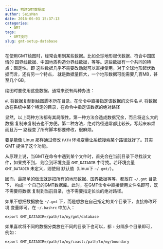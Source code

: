 ```yaml
---
title: 构建GMT数据库
author: SeisMan
date: 2016-06-03 15:37:13
categories:
  - GMT
tags:
  - GMT技巧
slug: gmt-setup-database
---
```


在使用GMT绘图时，经常会用到某些数据。比如全球地形起伏数据、符合中国国情的
国界线数据、中国地质构造分界线数据，等等。这些数据有一个共同的特点：固定性。即
这些数据几乎不需要改动就可以直接使用。对于全球地形起伏数据而言，还有另一个特点，
就是数据量巨大，一个地形数据可能需要几百MB，甚至几个GB。

绘图时要使用这些数据，通常来说有两种办法：

#. 将数据复制到绘图脚本所在目录，在命令中直接指定该数据的文件名
#. 将数据放在系统中某个特定的目录，在命令中指定该数据的绝对路径

显然，以上两种方法都有其局限性。第一种方法会造成数据冗余，而且将这么大的数据
复制来复制去也不方便。第二种方法，绝对路径通常都比较长，写起来麻烦而且万一
路径变了所有脚本都要修改，很麻烦。

要是能像 Linux 那样通过修改 `PATH` 环境变量让系统搜索某个路径就好了。其实 GMT
提供了这个功能。

从原理上说，当GMT在命令中遇到某个文件时，首先会在当前目录下寻找该文件，如果找不到，
则会到环境变量 `GMT_DATADIR` 中寻找。若环境变量 `GMT_DATADIR` 未定义，则使用
默认值（Linux下 `~/.gmt/`）。

因而，最简单的做法就是把所有的地形数据、国界数据等等，都放在 `~/.gmt` 目录下，
构成一个自己的GMT数据库。此时，在GMT命令中直接使用文件名即可，既不需要将数据
复制到当前目录，也不需要指定长长的绝对路径。

如果不想把数据放在 `~/.gmt` 下，而是想放在自己指定的某个目录下，直接修改环境
变量即可。在 `~/.bashrc` 中加入：

    export GMT_DATADIR=/path/to/my/gmt/database

如果喜欢将不同的数据分类放在不同的目录下也可以，都 `:` 分隔多个目录即可，例如：

    export GMT_DATADIR=/path/to/my/coast:/path/to/my/boundary
